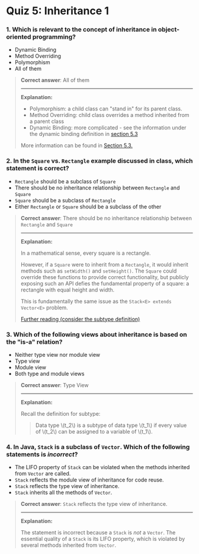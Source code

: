 # Quiz 5: Inheritance 1

### 1. Which is relevant to the concept of inheritance in object-oriented programming?

  * Dynamic Binding
  * Method Overriding
  * Polymorphism
  * All of them

> **Correct answer**: All of them
>
> ---
> 
> **Explanation:**
> 
> - Polymorphism: a child class can "stand in" for its parent class.
> - Method Overriding: child class overrides a method inherited from a parent class
> - Dynamic Binding: more complicated - see the information under the dynamic binding definition in [section 5.3](/5/5.3.md)
> 
> More information can be found in [Section 5.3.](/5/5.3.md)

### 2. In the `Square` vs. `Rectangle` example discussed in class, which statement is correct?

  - `Rectangle` should be a subclass of `Square`
  - There should be no inheritance relationship between `Rectangle` and `Square`
  - `Square` should be a subclass of `Rectangle`
  - Either `Rectangle` or `Square` should be a subclass of the other

  > **Correct answer**: There should be no inheritance relationship between `Rectangle` and `Square`
  >
  > ---
  > 
  > **Explanation:**
  > 
  > In a mathematical sense, every square is a rectangle.
  > 
  > However, if a `Square` were to inherit from a `Rectangle`, it would inherit methods such as `setWidth()` and `setHeight()`. The `Square` could override these functions to provide correct functionality, but publicly exposing such an API defies the fundamental property of a square: a rectangle with equal height and width.
  > 
  > This is fundamentally the same issue as the `Stack<E> extends Vector<E>` problem.
  > 
  > [Further reading (consider the subtype definition)](/5/5.3.md#example-square-vs-rectangle-p-123-125)

### 3. Which of the following views about inheritance is based on the "is-a" relation?

   - Neither type view nor module view
   - Type view
   - Module view
   - Both type and module views

  > **Correct answer**: Type View
  >
  > ---
  > 
  > **Explanation:**
  > 
  > Recall the definition for subtype:
  >
  > > Data type \\(t_2\\) is a subtype of data type \\(t_1\\) if every value of \\(t_2\\) can be assigned to a variable of \\(t_1\\).

### 4. In Java, `Stack` is a subclass of `Vector`. Which of the following statements is *incorrect*?

  - The LIFO property of `Stack` can be violated when the methods inherited from `Vector` are called.
  - `Stack` reflects the module view of inheritance for code reuse.
  - `Stack` reflects the type view of inheritance.
  - `Stack` inherits all the methods of `Vector`.

  > **Correct answer**: `Stack` reflects the type view of inheritance.
  >
  > ---
  > 
  > **Explanation:**
  > 
  > The statement is incorrect because a `Stack` is *not* a `Vector`. The essential quality of a `Stack` is its LIFO property, which is violated by several methods inherited from `Vector`.